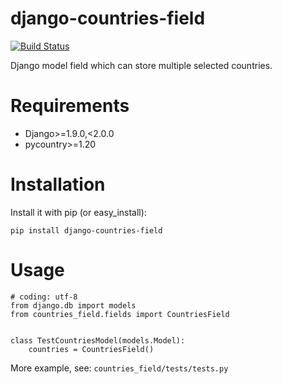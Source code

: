 django-countries-field
=====

[![Build Status](https://travis-ci.org/rutube/django-countries-field.svg)](https://travis-ci.org/rutube/django-countries-field)

Django model field which can store multiple selected countries.

Requirements
=====
* Django>=1.9.0,<2.0.0
* pycountry>=1.20

Installation
=====

Install it with pip (or easy_install):

```pip install django-countries-field```


Usage
=====

```
# coding: utf-8
from django.db import models
from countries_field.fields import CountriesField


class TestCountriesModel(models.Model):
    countries = CountriesField()
```

More example, see: `countries_field/tests/tests.py`
